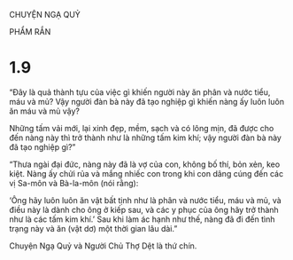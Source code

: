 CHUYỆN NGẠ QUỶ

PHẨM RẮN

# 1.9

“Đây là quả thành tựu của việc gì khiến người này ăn phân và nước tiểu, máu và mủ? Vậy người đàn bà này đã tạo nghiệp gì khiến nàng ấy luôn luôn ăn máu và mủ vậy?

Những tấm vải mới, lại xinh đẹp, mềm, sạch và có lông mịn, đã được cho đến nàng này thì trở thành như là những tấm kim khí; vậy người đàn bà này đã tạo nghiệp gì?”

“Thưa ngài đại đức, nàng này đã là vợ của con, không bố thí, bỏn xẻn, keo kiệt. Nàng ấy chửi rủa và mắng nhiếc con trong khi con dâng cúng đến các vị Sa-môn và Bà-la-môn (nói rằng):

‘Ông hãy luôn luôn ăn vật bất tịnh như là phân và nước tiểu, máu và mủ, và điều này là dành cho ông ở kiếp sau, và các y phục của ông hãy trở thành như là các tấm kim khí.’ Sau khi làm ác hạnh như thế, nàng đã đi đến tình trạng này và ăn (vật dơ) một thời gian lâu dài.”

Chuyện Ngạ Quỷ và Người Chủ Thợ Dệt là thứ chín.
